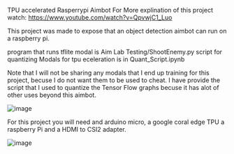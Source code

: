 TPU accelerated Rasperrypi Aimbot
For More explination of this project watch: https://www.youtube.com/watch?v=QpvwjC1_Luo

This project was made to expose that an object detection aimbot can run on a raspberry pi.

program that runs tflite modal is Aim Lab Testing/ShootEnemy.py
script for quantizing Modals for tpu eceleration is in Quant_Script.ipynb

Note that I will not be sharing any modals that I end up training for this project, becuse I do not want them to be used to cheat. I have provide the script that I used
to quantize the Tensor Flow graphs becuse it has alot of other uses beyond this aimbot.

![image](https://user-images.githubusercontent.com/84061212/128445701-0983c2fa-cfbb-4f09-8971-62a897320144.png)

For this project you will need and arduino micro, a google coral edge TPU a raspberry Pi and a HDMI to CSI2 adapter. 

![image](https://user-images.githubusercontent.com/84061212/128445781-20273b06-7070-4073-a00b-309a82efd0be.png)



